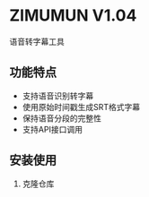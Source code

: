 # ZIMUMUN V1.04

语音转字幕工具

## 功能特点

- 支持语音识别转字幕
- 使用原始时间戳生成SRT格式字幕
- 保持语音分段的完整性
- 支持API接口调用

## 安装使用

1. 克隆仓库 
